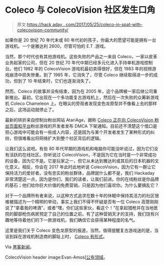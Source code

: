 # Coleco 与 ColecoVision 社区发生口角

> 原文:[https://hack aday . com/2017/05/25/coleco-in-spat-with-colecovision-community/](https://hackaday.com/2017/05/25/coleco-in-spat-with-colecovision-community/)

如果你是 20 世纪 70 年代末或 80 年代初的孩子，你最大的愿望可能是拥有一台游戏机。一个是雅达利 2600，尽管可怕的 E.T .游戏。

当然，那个时代也有其他游戏机。这些失败的产品之一来自 Coleco，一家以皮革业务起家的公司，但在 20 世纪 70 年代中期已经多元化进入手持单机游戏控制台。他们 1982 年的 ColecoVision 游戏机最初卖得很好，但在 1983 年的视频游戏崩溃中损失惨重。到了 1985 年，它消失了，尽管 Coleco 继续取得进一步的成功，但到了 10 年结束时，它们也逐渐消失了。

然而，Coleco 的故事并没有结束，因为在 2005 年，这个品牌被一家后继公司重新推出。最初，它出现在一个多功能复古游戏机上，然后在一次失败的众筹新游戏机 Coleco Chameleon 上。在眼尖的旁观者发现变色龙原型并不像看上去的那样之后，这场运动就停止了。

最新的转折来自控制台粉丝网站 AtariAge，据称 [Coleco 正在向 ColecoVision 粉丝页面和平台](https://atariage.com/forums/topic/265739-coleco-strong-arming-homebrew-publishers-and-fan-sites/)粉丝游戏的开发者发布 DMCA 下架通知。目前还不清楚这个借口是担心游戏中可能会有一些成人内容，还是因为与某个开发者发生了某种形式的纠纷，但很难看出将网络扩大到整个社区背后的逻辑。

让我们这么说吧。有些 80 年代早期的游戏机和电脑你可能没听说过，因为它们没有活跃的在线社区。你听说过 ColecoVision，不是因为它在当时是一个非常成功的设备，因为它不是。它是玩家之一，但它从未达到雅达利或其后的日本机器的文化意义。相反，你会在 2017 年此时此地听说 ColecoVision，因为它有一群让它保持活力的爱好者。没有忠实的粉丝群体，品牌就什么都不是，我们 Hackaday 非常清楚这一点，因为是你们，我们的读者，让我们前进。你的在线粉丝是你品牌的基石；他们给你巨大价值的免费营销，只是因为他们喜欢你。为什么要搞乱它？

对于一个品牌所有者来说，以这种方式追求在数十年的休眠中保持其活力的社区很难被描述为一个精明的举动，事实上我们不得不怀疑是否有一位 Coleco 高管刚刚说了“拿着我的啤酒”，或者“嘿，你们这些家伙，看这个！”在拿起猎枪并在当地医院的脚部枪伤病房预定了自己的位置之前。有了这种营销天才的支持，我们饶有兴趣地等待着他们的下一款游戏机，我们确信它会获得某种程度的名气。

这里是我们关于 Coleco 变色龙原型的报道，当然，值得提醒复古游戏迷的是，当谈到踩在游戏机制造商的脚趾上时， [Coleco 有形式](https://www.youtube.com/watch?v=vHHXBW6-dmE)。

Via [黑客新闻](https://news.ycombinator.com/item?id=14390693)。

ColecoVision header image:Evan-Amos[[公有领域](https://commons.wikimedia.org/wiki/File:ColecoVision-wController-L.jpg)。